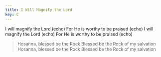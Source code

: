 ```yaml
---
title: I Will Magnify the Lord
key: C
---
```


I will magnify the Lord (echo)
For He is worthy to be praised (echo) 
I will magnify the Lord (echo)
For He is worthy to be praised (echo)

>Hosanna, blessed be the Rock 
Blessed be the Rock of my salvation 
Hosanna, blessed be the Rock 
Blessed be the Rock of my salvation

